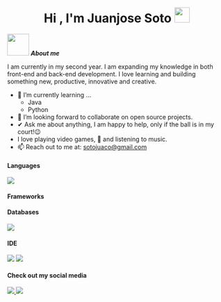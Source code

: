 <h1 align="center">Hi , I'm Juanjose Soto <img src="https://media.giphy.com/media/hvRJCLFzcasrR4ia7z/giphy.gif" width="35"></h1

<img align="right" width=300px alt="Unicorn" src="https://c.tenor.com/GN73MKBawZYAAAAi/busy-cute.gif" />

<picture><img src = "https://github.com/7oSkaaa/7oSkaaa/blob/main/Images/about_me.gif?raw=true" width = 50px></picture> ***About me***

I am currently in my second year. I am expanding my knowledge in both front-end and back-end development. I love learning and building something new, productive, innovative and creative.

- 🌱 I’m currently learning ...
  -  Java
  -  Python
- 👯 I’m looking forward to collaborate on open source projects.
- ✔ Ask me about anything, I am happy to help, only if the ball is in my court!😉<br>
- I love playing video games, 🎵 and listening to music.
- 📫 Reach out to me at: <a href="sotojuaco@gmail.com">sotojuaco@gmail.com</a>

<h4> Languages </h4>
<span> 
  <img src="https://img.shields.io/badge/Java-ED8B00?style=for-the-badge&logo=java&logoColor=white">

</span>

<h4> Frameworks </h4>
<span>
 
</span>

<h4> Databases </h4>
<span>
  <img src="https://img.shields.io/badge/MySQL-00000F?style=for-the-badge&logo=mysql&logoColor=white">
</span>

<h4> IDE </h4>
<span>
<img src="https://img.shields.io/badge/Visual_Studio_Code-0078D4?style=for-the-badge&logo=visual%20studio%20code&logoColor=white">
<img src="https://img.shields.io/badge/NetBeansIDE-1B6AC6.svg?style=for-the-badge&logo=apache-netbeans-ide&logoColor=white)">


<h4> Check out my social media </h4>
<span>
  <a href= "https://www.instagram.com/juanjose.sc_/?hl=es-la">
      <img src="https://img.shields.io/badge/Instagram-%23E4405F.svg?style=for-the-badge&logo=Instagram&logoColor=white">
    
  <a href = "https://www.twitch.tv/fugilxd">
      <img src="https://img.shields.io/badge/Twitch-%239146FF.svg?style=for-the-badge&logo=Twitch&logoColor=white">
</span>
